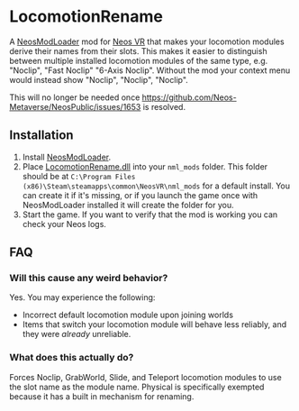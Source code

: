 # LocomotionRename

A [NeosModLoader](https://github.com/zkxs/runtime-frooxengine-mods/ModLoader) mod for [Neos VR](https://neos.com/) that makes your locomotion modules derive their names from their slots. This makes it easier to distinguish between multiple installed locomotion modules of the same type, e.g. "Noclip", "Fast Noclip" "6-Axis Noclip". Without the mod your context menu would instead show "Noclip", "Noclip", "Noclip".

This will no longer be needed once https://github.com/Neos-Metaverse/NeosPublic/issues/1653 is resolved.

## Installation
1. Install [NeosModLoader](https://github.com/zkxs/runtime-frooxengine-mods/ModLoader).
1. Place [LocomotionRename.dll](https://github.com/zkxs/runtime-frooxengine-mods/LocomotionRename/releases/latest/download/LocomotionRename.dll) into your `nml_mods` folder. This folder should be at `C:\Program Files (x86)\Steam\steamapps\common\NeosVR\nml_mods` for a default install. You can create it if it's missing, or if you launch the game once with NeosModLoader installed it will create the folder for you.
1. Start the game. If you want to verify that the mod is working you can check your Neos logs.

## FAQ
### Will this cause any weird behavior?
Yes. You may experience the following:
- Incorrect default locomotion module upon joining worlds
- Items that switch your locomotion module will behave less reliably, and they were *already* unreliable.

### What does this actually do?
Forces Noclip, GrabWorld, Slide, and Teleport locomotion modules to use the slot name as the module name. Physical is specifically exempted because it has a built in mechanism for renaming.
